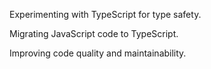 Experimenting with TypeScript for type safety.

Migrating JavaScript code to TypeScript.

Improving code quality and maintainability.